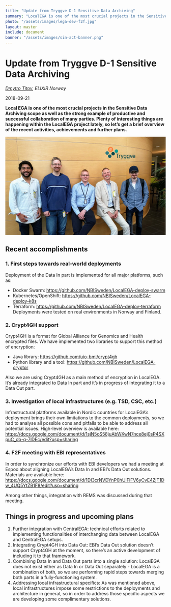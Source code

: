 ```yaml
---
title: "Update from Tryggve D-1 Sensitive Data Archiving"
summary: "LocalEGA is one of the most crucial projects in the Sensitive Data Archiving scope as well as the strong example of productive and successful collaboration of many parties. Plenty of interesting things are happening within the LocalEGA project lately, so let’s get a brief overview of the recent activities, achievements and further plans."
photo: "/assets/images/lega-dev-f2f.jpg"
layout: master
include: document
banner: "/assets/images/sin-act-banner.png"
---
```


Update from Tryggve D-1 Sensitive Data Archiving
===========================

_[Dmytro Titov](../../people/dmytro-titov/), ELIXIR Norway_

2018-09-21

**Local EGA is one of the most crucial projects in the Sensitive Data Archiving scope as well as the strong example of productive and successful collaboration of many parties. Plenty of interesting things are happening within the LocalEGA project lately, so let’s get a brief overview of the recent activities, achievements and further plans.**

<a href="/assets/images/lega-dev-f2f.jpg" class="smallpic"><img src="/assets/images/lega-dev-f2f.jpg"></a>

## Recent accomplishments

### 1. First steps towards real-world deployments

Deployment of the Data In part is implemented for all major platforms, such as:
- Docker Swarm: https://github.com/NBISweden/LocalEGA-deploy-swarm
- Kubernetes/OpenShift: https://github.com/NBISweden/LocalEGA-deploy-k8s
- Terraform: https://github.com/NBISweden/LocalEGA-deploy-terraform 
Deployments were tested on real environments in Norway and Finland.

### 2. Crypt4GH support

Crypt4GH is a format for Global Alliance for Genomics and Health encrypted files. We have implemented two libraries to support this method of encryption:

* Java library: https://github.com/uio-bmi/crypt4gh
* Python library and a tool: https://github.com/NBISweden/LocalEGA-cryptor

Also we are using Crypt4GH as a main method of encryption in LocalEGA. It’s already integrated to Data In part and it’s in progress of integrating it to a Data Out part.

### 3. Investigation of local infrastructures (e.g. TSD, CSC, etc.)
Infrastructural platforms available in Nordic countries for LocalEGA’s deployment brings their own limitations to the common deployments, so we had to analyse all possible cons and pitfalls to be able to address all potential issues. High-level overview is available here: https://docs.google.com/document/d/1sjN5oS58juAbWKwN7nce8ej0sP4SXpuC_ob-q-7lDEc/edit?usp=sharing 

### 4. F2F meeting with EBI representatives
In order to synchronize our efforts with EBI developers we had a meeting at Espoo about aligning LocalEGA’s Data In and EBI’s Data Out solutions. Materials are available here: https://docs.google.com/document/d/1DI3crNVDYnP0hUIFiFV6yCvE4ZjT1Dw_4UQ5YtZB1F8/edit?usp=sharing 

Among other things, integration with REMS was discussed during that meeting.

## Things in progress and upcoming plans
1. Further integration with CentralEGA: technical efforts related to implementing functionalities of interchanging data between LocalEGA and CentralEGA setups.
2. Integrating Crypt4GH into Data Out: EBI’s Data Out solution doesn’t support Crypt4GH at the moment, so there’s an active development of including it to that framework. 
3. Combining Data In and Data Out parts into a single solution: LocalEGA does not exist either as Data In or Data Out separately - LocalEGA is a combination of both, so we are performing rapid steps towards merging both parts in a fully-functioning system.
4. Addressing local infrastructural specifics: As was mentioned above, local infrastructures impose some restrictions to the deployments and architecture in general, so in order to address those specific aspects we are developing some complimentary solutions.
